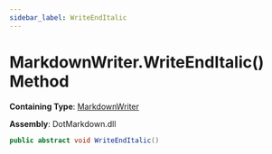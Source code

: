 ```yaml
---
sidebar_label: WriteEndItalic
---
```


# MarkdownWriter\.WriteEndItalic\(\) Method

**Containing Type**: [MarkdownWriter](../index.md)

**Assembly**: DotMarkdown\.dll

```csharp
public abstract void WriteEndItalic()
```

